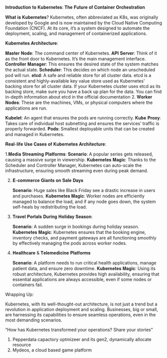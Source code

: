 𝐈𝐧𝐭𝐫𝐨𝐝𝐮𝐜𝐭𝐢𝐨𝐧 𝐭𝐨 𝐊𝐮𝐛𝐞𝐫𝐧𝐞𝐭𝐞𝐬: 𝐓𝐡𝐞 𝐅𝐮𝐭𝐮𝐫𝐞 𝐨𝐟 𝐂𝐨𝐧𝐭𝐚𝐢𝐧𝐞𝐫 𝐎𝐫𝐜𝐡𝐞𝐬𝐭𝐫𝐚𝐭𝐢𝐨𝐧

𝐖𝐡𝐚𝐭 𝐢𝐬 𝐊𝐮𝐛𝐞𝐫𝐧𝐞𝐭𝐞𝐬?
Kubernetes, often abbreviated as K8s, was originally developed by Google and is now maintained by the Cloud Native Computing Foundation (CNCF). At its core, it’s a system designed to automate the deployment, scaling, and management of containerized applications.

𝐊𝐮𝐛𝐞𝐫𝐧𝐞𝐭𝐞𝐬 𝐀𝐫𝐜𝐡𝐢𝐭𝐞𝐜𝐭𝐮𝐫𝐞:

𝐌𝐚𝐬𝐭𝐞𝐫 𝐍𝐨𝐝𝐞: The command center of Kubernetes.
𝐀𝐏𝐈 𝐒𝐞𝐫𝐯𝐞𝐫: Think of it as the front door to Kubernetes. It’s the main management interface.
𝐂𝐨𝐧𝐭𝐫𝐨𝐥𝐥𝐞𝐫 𝐌𝐚𝐧𝐚𝐠𝐞𝐫: This ensures the desired state of the system matches the actual state.
𝐒𝐜𝐡𝐞𝐝𝐮𝐥𝐞𝐫: This decides on which node an unscheduled pod will run.
𝐞𝐭𝐜𝐝: A safe and reliable store for all cluster data. etcd is a consistent and highly-available key value store used as Kubernetes' backing store for all cluster data. If your Kubernetes cluster uses etcd as its backing store, make sure you have a back up plan for the data. You can find in-depth information about etcd in the official documentation
2. 𝐖𝐨𝐫𝐤𝐞𝐫 𝐍𝐨𝐝𝐞𝐬: These are the machines, VMs, or physical computers where the applications are run.

𝐊𝐮𝐛𝐞𝐥𝐞𝐭: An agent that ensures the pods are running correctly.
𝐊𝐮𝐛𝐞 𝐏𝐫𝐨𝐱𝐲: Takes care of individual host subnetting and ensures the services’ traffic is properly forwarded.
𝐏𝐨𝐝𝐬: Smallest deployable units that can be created and managed in Kubernetes.


𝐑𝐞𝐚𝐥-𝐥𝐢𝐟𝐞 𝐔𝐬𝐞 𝐂𝐚𝐬𝐞𝐬 𝐨𝐟 𝐊𝐮𝐛𝐞𝐫𝐧𝐞𝐭𝐞𝐬 𝐀𝐫𝐜𝐡𝐢𝐭𝐞𝐜𝐭𝐮𝐫𝐞:

1.𝐌𝐞𝐝𝐢𝐚 𝐒𝐭𝐫𝐞𝐚𝐦𝐢𝐧𝐠 𝐏𝐥𝐚𝐭𝐟𝐨𝐫𝐦𝐬:
	𝐒𝐜𝐞𝐧𝐚𝐫𝐢𝐨: A popular series gets released, causing a massive surge in viewership.
	𝐊𝐮𝐛𝐞𝐫𝐧𝐞𝐭𝐞𝐬 𝐌𝐚𝐠𝐢𝐜: Thanks to the Scheduler and Controller Manager, Kubernetes can auto-scale the infrastructure, ensuring smooth streaming even during peak demand.

2. 𝐄-𝐜𝐨𝐦𝐦𝐞𝐫𝐜𝐞 𝐆𝐢𝐚𝐧𝐭𝐬 𝐨𝐧 𝐒𝐚𝐥𝐞 𝐃𝐚𝐲𝐬

	𝐒𝐜𝐞𝐧𝐚𝐫𝐢𝐨: Huge sales like Black Friday see a drastic increase in users and purchases.
	𝐊𝐮𝐛𝐞𝐫𝐧𝐞𝐭𝐞𝐬 𝐌𝐚𝐠𝐢𝐜: Worker nodes are efficiently managed to balance the load, and if any node goes down, the system self-heals by redistributing the load.

3. 𝐓𝐫𝐚𝐯𝐞𝐥 𝐏𝐨𝐫𝐭𝐚𝐥𝐬 𝐃𝐮𝐫𝐢𝐧𝐠 𝐇𝐨𝐥𝐢𝐝𝐚𝐲 𝐒𝐞𝐚𝐬𝐨𝐧:

	𝐒𝐜𝐞𝐧𝐚𝐫𝐢𝐨: A sudden surge in bookings during holiday season.
	𝐊𝐮𝐛𝐞𝐫𝐧𝐞𝐭𝐞𝐬 𝐌𝐚𝐠𝐢𝐜: Kubernetes ensures that the booking engine, inventory checks, and payment gateways are all functioning smoothly by effectively managing the pods across worker nodes.

4. 𝐇𝐞𝐚𝐥𝐭𝐡𝐜𝐚𝐫𝐞 & 𝐓𝐞𝐥𝐞𝐦𝐞𝐝𝐢𝐜𝐢𝐧𝐞 𝐏𝐥𝐚𝐭𝐟𝐨𝐫𝐦𝐬

	𝐒𝐜𝐞𝐧𝐚𝐫𝐢𝐨: A platform needs to run critical health applications, manage patient data, and ensure zero downtime.
	𝐊𝐮𝐛𝐞𝐫𝐧𝐞𝐭𝐞𝐬 𝐌𝐚𝐠𝐢𝐜: Using its robust architecture, Kubernetes provides high availability, ensuring that essential applications are always accessible, even if some nodes or containers fail.

Wrapping Up:

Kubernetes, with its well-thought-out architecture, is not just a trend but a revolution in application deployment and scaling. Businesses, big or small, are harnessing its capabilities to ensure seamless operations, even in the most demanding scenarios.

“How has Kubernetes transformed your operations? Share your stories”

1. Pepperdata capactory optmizeer and its gen2, dynamically allocate resource
2. Mydeos, a cloud based game platform

